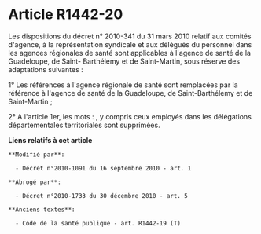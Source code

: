 # Article R1442-20

Les dispositions du décret n° 2010-341 du 31 mars 2010 relatif aux comités d'agence, à la représentation syndicale et aux
délégués du personnel dans les agences régionales de santé sont applicables à l'agence de santé de la Guadeloupe, de Saint-
Barthélemy et de Saint-Martin, sous réserve des adaptations suivantes : 

1° Les références à l'agence régionale de santé sont remplacées par la référence à l'agence de santé de la Guadeloupe, de
Saint-Barthélemy et de Saint-Martin ; 

2° A l'article 1er, les mots : , y compris ceux employés dans les délégations départementales territoriales sont supprimées.

**Liens relatifs à cet article**

	**Modifié par**:

	  - Décret n°2010-1091 du 16 septembre 2010 - art. 1

	**Abrogé par**:

	  - Décret n°2010-1733 du 30 décembre 2010 - art. 5

	**Anciens textes**:

	  - Code de la santé publique - art. R1442-19 (T)
